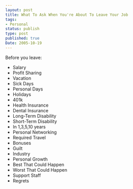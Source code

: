 ```yaml
---
layout: post
title: What To Ask When You're About To Leave Your Job
tags:
- Personal
status: publish
type: post
published: true
Date: 2005-10-19
---
```

Before you leave:

* Salary
* Profit Sharing
* Vacation
* Sick Days
* Personal Days
* Holidays
* 401k
* Health Insurance
* Dental Insurance
* Long-Term Disability
* Short-Term Disability
* In 1,3,5,10 years
* Personal Networking
* Required Travel
* Bonuses
* Guilt
* Industry
* Personal Growth
* Best That Could Happen
* Worst That Could Happen
* Support Staff
* Regrets
